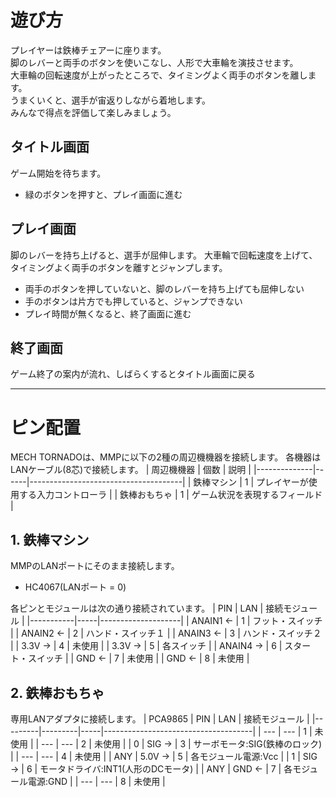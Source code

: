 # 遊び方
プレイヤーは鉄棒チェアーに座ります。</BR>
脚のレバーと両手のボタンを使いこなし、人形で大車輪を演技させます。</BR>
大車輪の回転速度が上がったところで、タイミングよく両手のボタンを離します。</BR>
うまくいくと、選手が宙返りしながら着地します。</BR>
みんなで得点を評価して楽しみましょう。

## タイトル画面
ゲーム開始を待ちます。
- 緑のボタンを押すと、プレイ画面に進む

## プレイ画面
脚のレバーを持ち上げると、選手が屈伸します。
大車輪で回転速度を上げて、タイミングよく両手のボタンを離すとジャンプします。
- 両手のボタンを押していないと、脚のレバーを持ち上げても屈伸しない
- 手のボタンは片方でも押していると、ジャンプできない
- プレイ時間が無くなると、終了画面に進む

## 終了画面
ゲーム終了の案内が流れ、しばらくするとタイトル画面に戻る

-----
# ピン配置
MECH TORNADOは、MMPに以下の2種の周辺機機器を接続します。
各機器はLANケーブル(8芯)で接続します。
| 周辺機機器   | 個数 | 説明                                 |
|--------------|------|--------------------------------------|
| 鉄棒マシン   |   1  | プレイヤーが使用する入力コントローラ |
| 鉄棒おもちゃ |   1  | ゲーム状況を表現するフィールド       |

## 1. 鉄棒マシン
MMPのLANポートにそのまま接続します。
- HC4067(LANポート = 0)

各ピンとモジュールは次の通り接続されています。
| PIN       | LAN | 接続モジュール     |
|-----------|-----|--------------------|
| ANAIN1 ← |  1  | フット・スイッチ   |
| ANAIN2 ← |  2  | ハンド・スイッチ１ |
| ANAIN3 ← |  3  | ハンド・スイッチ２ |
| 3.3V   → |  4  | 未使用             |
| 3.3V   → |  5  | 各スイッチ         |
| ANAIN4 → |  6  | スタート・スイッチ |
| GND    ← |  7  | 未使用             |
| GND    ← |  8  | 未使用             |

## 2. 鉄棒おもちゃ
専用LANアダプタに接続します。
| PCA9865 | PIN     | LAN | 接続モジュール                      |
|---------|---------|-----|-------------------------------------|
| ---     | ---     |  1  | 未使用                              |
| ---     | ---     |  2  | 未使用                              |
| 0       | SIG  → |  3  | サーボモータ:SIG(鉄棒のロック)      |
| ---     | ---     |  4  | 未使用                              |
| ANY     | 5.0V → |  5  | 各モジュール電源:Vcc                |
| 1       | SIG  → |  6  | モータドライバ:INT1(人形のDCモータ) |
| ANY     | GND  ← |  7  | 各モジュール電源:GND                |
| ---     | ---     |  8  | 未使用                              |